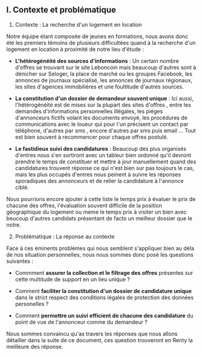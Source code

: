 ## I. Contexte et problématique

1. Contexte : La recherche d'un logement en location

Notre équipe étant composée de jeunes en formations, nous avons donc été les premiers témoins de plusieurs
difficultées quand à la recherche d'un logement en location à proximité de notre lieu d'étude :

- **L'hétérogénéité des sources d'informations** : Un certain nombre d'offres se trouvant sur le site Leboncoin
mais beaucoup d'autres sont à dénicher sur Seloger, la place de marché ou les groupes Facebook,
les annonces de journaux spécialisé, les annonces de journaux régionaux, les sites d'agences immobiliéres
et une foultitude d'autres sources.

- **La constitution d'un dossier de demandeur souvent unique** : Ici aussi, l'hétérogénéité est de mises sur la plupart des sites
d'offres , entre les demandes d'informations personnelles illégales, les piéges d'annonceurs fictifs volant les
documents envoyé, les procédures de communications avec le loueur qui pour l'un précisent un contact par téléphone,
d'autres par sms , encore d'autres par sms puis email ... Tout est bien souvent à recommencer pour chaque offres
postulé.

- **Le fastidieux suivi des candidatures** : Beaucoup des plus organisés d'entres nous s'en sortiront avec un tableur bien ordonné
qu'il devront prendre le temps de constituer et mettre à jour manuellement quand des candidatures trouvent réponse ce qui n'est bien sur
pas toujours le cas, mais les plus occupés d'entres nous peinent à suivre les réponses sporadiques des annonceurs et de relier la candidature
à l'annonce ciblé.

Nous pourrions encore ajouter à cette liste le temps prix à évaluer le prix de chacune des offres, l'évaluation souvent difficile de 
la position géographique du logement ou meme le temps prix à visiter un bien avec beucoup d'autres candidats présentant de facto un meilleur
dossier que le notre.

2. Problématique : La réponse au contexte

Face à ces éminents problémes qui nous semblent s'appliquer bien au déla de nos situation personnelles, nous nous sommes donc posé les questions
suivantes :

- Commment **assurer la collection et le filtrage des offres** présentes sur cette multitude de support en un lieu unique ?

- Comment **faciliter la constitution d'un dossier de candidature unique** dans le strict respect des conditions légales de protection des données personelles ?

- Comment **permettre un suivi efficient de chacune des candidature** du point de vue de l'annonceur comme du demandeur ?

Nous sommes convaincu qu'as travers les réponses que nous allons détailler dans la suite de ce document,
ces question trouveront en Renty la meilleure des réponse.
